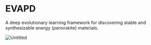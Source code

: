 # EVAPD
A deep evolutionary learning framework for discovering stable and synthesizable energy (perovskite) materials.


![Untitled](https://github.com/chenebuah/EVAPD/assets/74286898/f8b2a0d9-e4a1-4f0c-ae76-bcd7195173d6)
